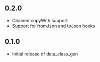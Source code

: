 ## 0.2.0
- Chained copyWith support
- Support for fromJson and toJson hooks

## 0.1.0

- Initial release of data_class_gen
